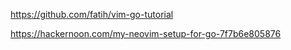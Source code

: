 https://github.com/fatih/vim-go-tutorial

https://hackernoon.com/my-neovim-setup-for-go-7f7b6e805876

